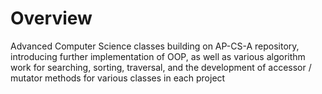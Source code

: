 # Overview
Advanced Computer Science classes building on AP-CS-A repository, introducing further implementation of OOP, 
as well as various algorithm work for searching, sorting, traversal, and the development of accessor / mutator methods for various classes in each project

